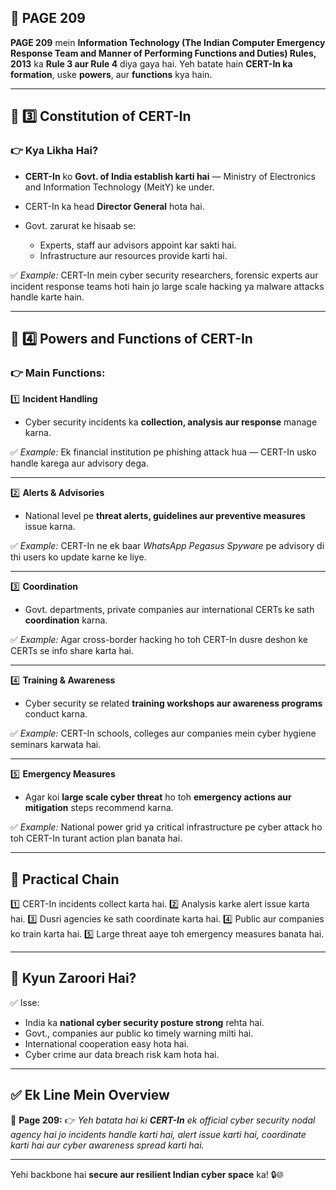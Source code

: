 ## 📄 **PAGE 209**

**PAGE 209** mein **Information Technology (The Indian Computer Emergency Response Team and Manner of Performing Functions and Duties) Rules, 2013** ka **Rule 3 aur Rule 4** diya gaya hai.
Yeh batate hain **CERT-In ka formation**, uske **powers**, aur **functions** kya hain.

---

## 🔹 **3️⃣ Constitution of CERT-In**

### 👉 Kya Likha Hai?

* **CERT-In** ko **Govt. of India establish karti hai** — Ministry of Electronics and Information Technology (MeitY) ke under.
* CERT-In ka head **Director General** hota hai.
* Govt. zarurat ke hisaab se:

  * Experts, staff aur advisors appoint kar sakti hai.
  * Infrastructure aur resources provide karti hai.

✅ *Example:* CERT-In mein cyber security researchers, forensic experts aur incident response teams hoti hain jo large scale hacking ya malware attacks handle karte hain.

---

## 🔹 **4️⃣ Powers and Functions of CERT-In**

### 👉 Main Functions:

1️⃣ **Incident Handling**

* Cyber security incidents ka **collection, analysis aur response** manage karna.

✅ *Example:* Ek financial institution pe phishing attack hua — CERT-In usko handle karega aur advisory dega.

---

2️⃣ **Alerts & Advisories**

* National level pe **threat alerts, guidelines aur preventive measures** issue karna.

✅ *Example:* CERT-In ne ek baar *WhatsApp Pegasus Spyware* pe advisory di thi users ko update karne ke liye.

---

3️⃣ **Coordination**

* Govt. departments, private companies aur international CERTs ke sath **coordination** karna.

✅ *Example:* Agar cross-border hacking ho toh CERT-In dusre deshon ke CERTs se info share karta hai.

---

4️⃣ **Training & Awareness**

* Cyber security se related **training workshops aur awareness programs** conduct karna.

✅ *Example:* CERT-In schools, colleges aur companies mein cyber hygiene seminars karwata hai.

---

5️⃣ **Emergency Measures**

* Agar koi **large scale cyber threat** ho toh **emergency actions aur mitigation** steps recommend karna.

✅ *Example:* National power grid ya critical infrastructure pe cyber attack ho toh CERT-In turant action plan banata hai.

---

## 🧩 **Practical Chain**

1️⃣ CERT-In incidents collect karta hai.
2️⃣ Analysis karke alert issue karta hai.
3️⃣ Dusri agencies ke sath coordinate karta hai.
4️⃣ Public aur companies ko train karta hai.
5️⃣ Large threat aaye toh emergency measures banata hai.

---

## 🔹 **Kyun Zaroori Hai?**

✅ Isse:

* India ka **national cyber security posture strong** rehta hai.
* Govt., companies aur public ko timely warning milti hai.
* International cooperation easy hota hai.
* Cyber crime aur data breach risk kam hota hai.

---

## ✅ **Ek Line Mein Overview**

📌 **Page 209:**
👉 *Yeh batata hai ki **CERT-In** ek official cyber security nodal agency hai jo incidents handle karti hai, alert issue karti hai, coordinate karti hai aur cyber awareness spread karti hai.*

---

Yehi backbone hai **secure aur resilient Indian cyber space** ka! 🔒🌐
